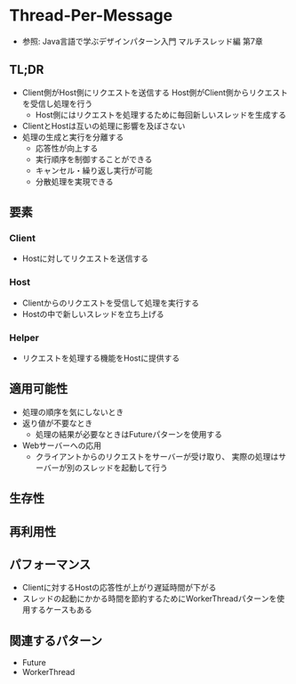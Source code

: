 # Thread-Per-Message
- 参照: Java言語で学ぶデザインパターン入門 マルチスレッド編 第7章

## TL;DR
- Client側がHost側にリクエストを送信する
  Host側がClient側からリクエストを受信し処理を行う
  - Host側にはリクエストを処理するために毎回新しいスレッドを生成する
- ClientとHostは互いの処理に影響を及ぼさない
- 処理の生成と実行を分離する
  - 応答性が向上する
  - 実行順序を制御することができる
  - キャンセル・繰り返し実行が可能
  - 分散処理を実現できる

## 要素
### Client
- Hostに対してリクエストを送信する

### Host
- Clientからのリクエストを受信して処理を実行する
- Hostの中で新しいスレッドを立ち上げる

### Helper
- リクエストを処理する機能をHostに提供する

## 適用可能性
- 処理の順序を気にしないとき
- 返り値が不要なとき
  - 処理の結果が必要なときはFutureパターンを使用する
- Webサーバーへの応用
  - クライアントからのリクエストをサーバーが受け取り、
    実際の処理はサーバーが別のスレッドを起動して行う

## 生存性

## 再利用性

## パフォーマンス
- Clientに対するHostの応答性が上がり遅延時間が下がる
- スレッドの起動にかかる時間を節約するためにWorkerThreadパターンを使用するケースもある

## 関連するパターン
- Future
- WorkerThread
